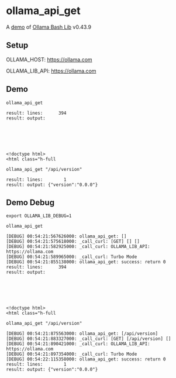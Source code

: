 # ollama_api_get

A [demo](../README.md#demos) of [Ollama Bash Lib](https://github.com/attogram/ollama-bash-lib) v0.43.9

## Setup

OLLAMA_HOST: https://ollama.com

OLLAMA_LIB_API: https://ollama.com


## Demo


```
ollama_api_get

result: lines:      394
result: output: 






<!doctype html>
<html class="h-full
```

```
ollama_api_get "/api/version"

result: lines:        1
result: output: {"version":"0.0.0"}
```

## Demo Debug

`export OLLAMA_LIB_DEBUG=1`


```
ollama_api_get

[DEBUG] 00:54:21:567626000: ollama_api_get: []
[DEBUG] 00:54:21:575618000: _call_curl: [GET] [] []
[DEBUG] 00:54:21:582925000: _call_curl: OLLAMA_LIB_API: https://ollama.com
[DEBUG] 00:54:21:589965000: _call_curl: Turbo Mode
[DEBUG] 00:54:21:855138000: ollama_api_get: success: return 0
result: lines:      394
result: output: 






<!doctype html>
<html class="h-full
```

```
ollama_api_get "/api/version"

[DEBUG] 00:54:21:875563000: ollama_api_get: [/api/version]
[DEBUG] 00:54:21:883327000: _call_curl: [GET] [/api/version] []
[DEBUG] 00:54:21:890421000: _call_curl: OLLAMA_LIB_API: https://ollama.com
[DEBUG] 00:54:21:897354000: _call_curl: Turbo Mode
[DEBUG] 00:54:22:115358000: ollama_api_get: success: return 0
result: lines:        1
result: output: {"version":"0.0.0"}
```
